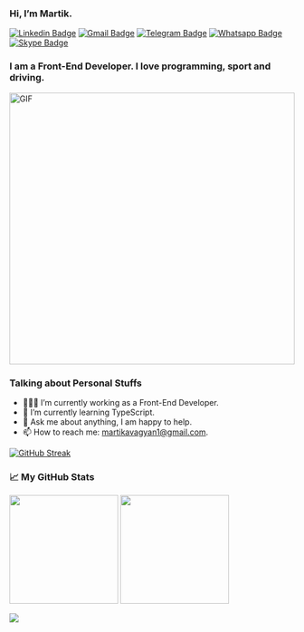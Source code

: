 ### Hi, I’m Martik.

[![Linkedin Badge](https://img.shields.io/badge/LinkedIn-0077B5?style=for-the-badge&logo=linkedin&logoColor=white)](https://linkedin.com/in/martik)
[![Gmail Badge](https://img.shields.io/badge/Gmail-D14836?style=for-the-badge&logo=gmail&logoColor=white)](mailto:martikavagyan1@gmail.com)
[![Telegram Badge](https://img.shields.io/badge/Telegram-2CA5E0?style=for-the-badge&logo=telegram&logoColor=white)](https://t.me/martikavagyan)
[![Whatsapp Badge](https://img.shields.io/badge/WhatsApp-25D366?style=for-the-badge&logo=whatsapp&logoColor=white)](https://wa.me/37477420419)
[![Skype Badge](https://img.shields.io/badge/Skype-00AFF0?style=for-the-badge&logo=skype&logoColor=white)](https://join.skype.com/lFwCNEcSv3gc)

### I am a Front-End Developer. I love programming, sport and driving.

<img alt="GIF" src="https://github.com/Gapur/Gapur/blob/master/coding.gif?raw=true" width="100%" height="480" />

### Talking about Personal Stuffs

- 👨🏻‍💻 I’m currently working as a Front-End Developer.
- 🚀 I’m currently learning TypeScript.
- 💬 Ask me about anything, I am happy to help.
- 📫 How to reach me: martikavagyan1@gmail.com.

[![GitHub Streak](https://github-readme-streak-stats.herokuapp.com/?user=m-avagyan&hide_border=true&date_format=M%20j%5B%2C%20Y%5D)](https://github.com/DenverCoder1/github-readme-streak-stats)

### 📈 My GitHub Stats

<p>
  <img height="192em" src="https://github-readme-stats.vercel.app/api?username=m-avagyan&show_icons=true&hide_border=true&&count_private=true&include_all_commits=true" />
  <img height="192em" src="https://github-readme-stats.vercel.app/api/top-langs/?username=m-avagyan&exclude_repo=KNN-Image-Classification&show_icons=true&hide_border=true&layout=default&langs_count=5"/>
</p>

![](https://visitor-badge.glitch.me/badge?page_id=m-avagyan.m-avagyan)
